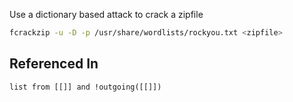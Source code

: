 
Use a dictionary based attack to crack a zipfile
```bash
fcrackzip -u -D -p /usr/share/wordlists/rockyou.txt <zipfile>
```

## Referenced In
```dataview
list from [[]] and !outgoing([[]])
```